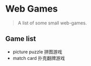 # Web Games

> A list of some small web-games.

## Game list
- picture puzzle 拼图游戏
- match card 扑克翻牌游戏